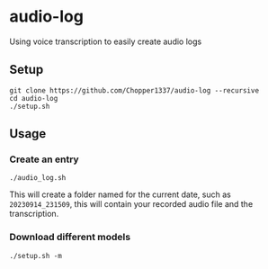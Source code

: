 # audio-log
Using voice transcription to easily create audio logs

## Setup

```
git clone https://github.com/Chopper1337/audio-log --recursive
cd audio-log
./setup.sh
```

## Usage

### Create an entry

`./audio_log.sh`

This will create a folder named for the current date, such as `20230914_231509`, this will contain your recorded audio file and the transcription.

### Download different models

`./setup.sh -m`

